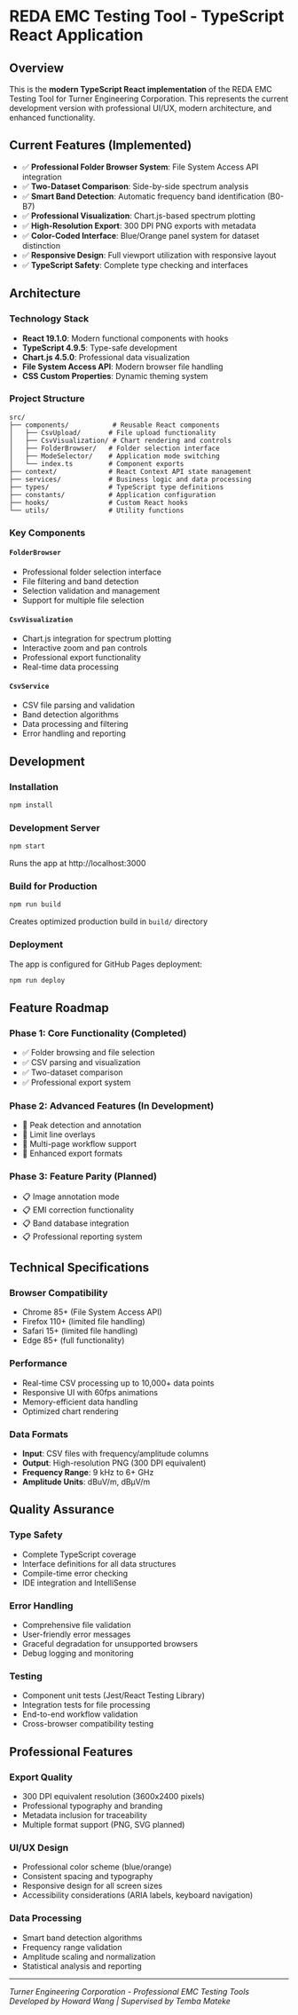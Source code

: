 # REDA EMC Testing Tool - TypeScript React Application

## Overview
This is the **modern TypeScript React implementation** of the REDA EMC Testing Tool for Turner Engineering Corporation. This represents the current development version with professional UI/UX, modern architecture, and enhanced functionality.

## Current Features (Implemented)
- ✅ **Professional Folder Browser System**: File System Access API integration
- ✅ **Two-Dataset Comparison**: Side-by-side spectrum analysis
- ✅ **Smart Band Detection**: Automatic frequency band identification (B0-B7)
- ✅ **Professional Visualization**: Chart.js-based spectrum plotting
- ✅ **High-Resolution Export**: 300 DPI PNG exports with metadata
- ✅ **Color-Coded Interface**: Blue/Orange panel system for dataset distinction
- ✅ **Responsive Design**: Full viewport utilization with responsive layout
- ✅ **TypeScript Safety**: Complete type checking and interfaces

## Architecture

### Technology Stack
- **React 19.1.0**: Modern functional components with hooks
- **TypeScript 4.9.5**: Type-safe development
- **Chart.js 4.5.0**: Professional data visualization
- **File System Access API**: Modern browser file handling
- **CSS Custom Properties**: Dynamic theming system

### Project Structure
```
src/
├── components/           # Reusable React components
│   ├── CsvUpload/       # File upload functionality
│   ├── CsvVisualization/ # Chart rendering and controls
│   ├── FolderBrowser/   # Folder selection interface
│   ├── ModeSelector/    # Application mode switching
│   └── index.ts         # Component exports
├── context/             # React Context API state management
├── services/            # Business logic and data processing
├── types/               # TypeScript type definitions
├── constants/           # Application configuration
├── hooks/               # Custom React hooks
└── utils/               # Utility functions
```

### Key Components

#### `FolderBrowser` 
- Professional folder selection interface
- File filtering and band detection
- Selection validation and management
- Support for multiple file selection

#### `CsvVisualization`
- Chart.js integration for spectrum plotting
- Interactive zoom and pan controls
- Professional export functionality
- Real-time data processing

#### `CsvService`
- CSV file parsing and validation
- Band detection algorithms
- Data processing and filtering
- Error handling and reporting

## Development

### Installation
```bash
npm install
```

### Development Server
```bash
npm start
```
Runs the app at http://localhost:3000

### Build for Production
```bash
npm run build
```
Creates optimized production build in `build/` directory

### Deployment
The app is configured for GitHub Pages deployment:
```bash
npm run deploy
```

## Feature Roadmap

### Phase 1: Core Functionality (Completed)
- ✅ Folder browsing and file selection
- ✅ CSV parsing and visualization
- ✅ Two-dataset comparison
- ✅ Professional export system

### Phase 2: Advanced Features (In Development)
- 🚧 Peak detection and annotation
- 🚧 Limit line overlays
- 🚧 Multi-page workflow support
- 🚧 Enhanced export formats

### Phase 3: Feature Parity (Planned)
- 📋 Image annotation mode
- 📋 EMI correction functionality
- 📋 Band database integration
- 📋 Professional reporting system

## Technical Specifications

### Browser Compatibility
- Chrome 85+ (File System Access API)
- Firefox 110+ (limited file handling)
- Safari 15+ (limited file handling)
- Edge 85+ (full functionality)

### Performance
- Real-time CSV processing up to 10,000+ data points
- Responsive UI with 60fps animations
- Memory-efficient data handling
- Optimized chart rendering

### Data Formats
- **Input**: CSV files with frequency/amplitude columns
- **Output**: High-resolution PNG (300 DPI equivalent)
- **Frequency Range**: 9 kHz to 6+ GHz
- **Amplitude Units**: dBuV/m, dBµV/m

## Quality Assurance

### Type Safety
- Complete TypeScript coverage
- Interface definitions for all data structures
- Compile-time error checking
- IDE integration and IntelliSense

### Error Handling
- Comprehensive file validation
- User-friendly error messages
- Graceful degradation for unsupported browsers
- Debug logging and monitoring

### Testing
- Component unit tests (Jest/React Testing Library)
- Integration tests for file processing
- End-to-end workflow validation
- Cross-browser compatibility testing

## Professional Features

### Export Quality
- 300 DPI equivalent resolution (3600x2400 pixels)
- Professional typography and branding
- Metadata inclusion for traceability
- Multiple format support (PNG, SVG planned)

### UI/UX Design
- Professional color scheme (blue/orange)
- Consistent spacing and typography
- Responsive design for all screen sizes
- Accessibility considerations (ARIA labels, keyboard navigation)

### Data Processing
- Smart band detection algorithms
- Frequency range validation
- Amplitude scaling and normalization
- Statistical analysis and reporting

---
*Turner Engineering Corporation - Professional EMC Testing Tools*
*Developed by Howard Wang | Supervised by Temba Mateke* 